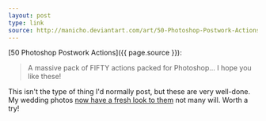 ```yaml
---
layout: post
type: link
source: http://manicho.deviantart.com/art/50-Photoshop-Postwork-Actions-65223059
---
```


[50 Photoshop Postwork Actions]({{ page.source }}):

> A massive pack of FIFTY actions packed for Photoshop...
> I hope you like these!

This isn't the type of thing I'd normally post, but these are very well-done. My
wedding photos [now have a fresh look to them](http://flic.kr/s/aHsjuuezMB) not
many will. Worth a try!